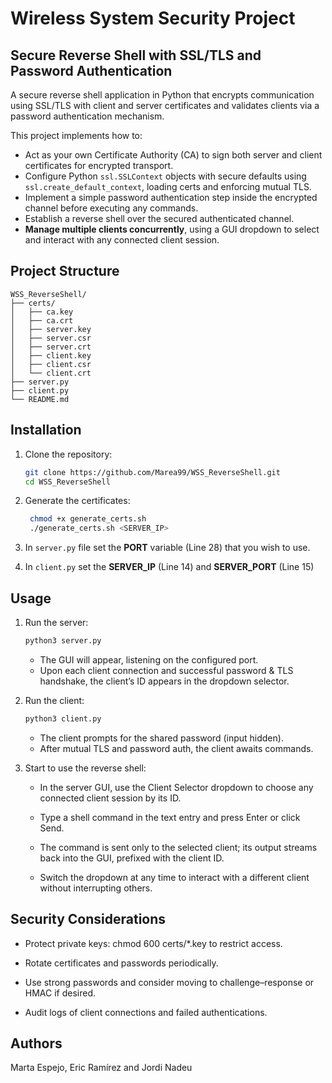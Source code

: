 # Wireless System Security Project

## Secure Reverse Shell with SSL/TLS and Password Authentication

A secure reverse shell application in Python that encrypts communication using SSL/TLS with client and server certificates and validates clients via a password authentication mechanism. 

This project implements how to:

- Act as your own Certificate Authority (CA) to sign both server and client certificates for encrypted transport.
- Configure Python `ssl.SSLContext` objects with secure defaults using `ssl.create_default_context`, loading certs and enforcing mutual TLS.
- Implement a simple password authentication step inside the encrypted channel before executing any commands.
- Establish a reverse shell over the secured authenticated channel.
- **Manage multiple clients concurrently**, using a GUI dropdown to select and interact with any connected client session.

## Project Structure

```plaintext
WSS_ReverseShell/
├── certs/
│   ├── ca.key
│   ├── ca.crt
│   ├── server.key
│   ├── server.csr
│   ├── server.crt
│   ├── client.key
│   ├── client.csr
│   └── client.crt
├── server.py
├── client.py
└── README.md          
```

## Installation

1. Clone the repository:
   ```bash
   git clone https://github.com/Marea99/WSS_ReverseShell.git
   cd WSS_ReverseShell
   ```

2. Generate the certificates:
   ```bash
    chmod +x generate_certs.sh
    ./generate_certs.sh <SERVER_IP>
    ```

3. In `server.py` file set the **PORT** variable (Line 28) that you wish to use.

4. In `client.py` set the **SERVER_IP** (Line 14) and **SERVER_PORT** (Line 15)


## Usage

1. Run the server:
    ```bash
    python3 server.py
    ```
    - The GUI will appear, listening on the configured port.
    - Upon each client connection and successful password & TLS handshake, the client’s ID appears in the dropdown selector.

2. Run the client:
    ```bash
    python3 client.py
    ```
    - The client prompts for the shared password (input hidden).
    - After mutual TLS and password auth, the client awaits commands.
3. Start to use the reverse shell:

    - In the server GUI, use the Client Selector dropdown to choose any connected client session by its ID.

    - Type a shell command in the text entry and press Enter or click Send.

    - The command is sent only to the selected client; its output streams back into the GUI, prefixed with the client ID.

    - Switch the dropdown at any time to interact with a different client without interrupting others.

## Security Considerations

- Protect private keys: chmod 600 certs/*.key to restrict access.

- Rotate certificates and passwords periodically.

- Use strong passwords and consider moving to challenge–response or HMAC if desired.

- Audit logs of client connections and failed authentications.

## Authors

Marta Espejo, Eric Ramírez and Jordi Nadeu

